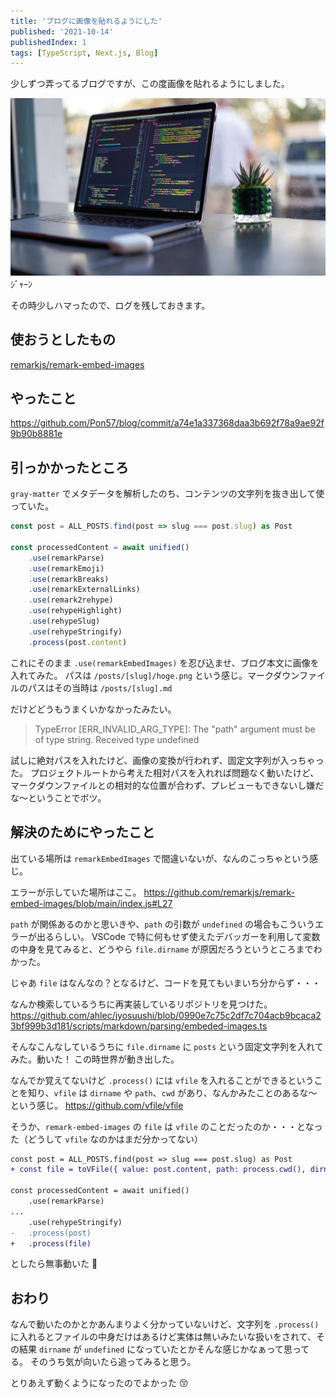 ```yaml
---
title: 'ブログに画像を貼れるようにした'
published: '2021-10-14'
publishedIndex: 1
tags: [TypeScript, Next.js, Blog]
---
```


少しずつ弄ってるブログですが、この度画像を貼れるようにしました。

[![サンプル画像](./static/james-harrison-vpOeXr5wmR4-unsplash.jpg)](https://unsplash.com/photos/vpOeXr5wmR4)
ｼﾞｬｰﾝ

その時少しハマったので、ログを残しておきます。

## 使おうとしたもの

[remarkjs/remark-embed-images](https://github.com/remarkjs/remark-embed-images)

## やったこと

<https://github.com/Pon57/blog/commit/a74e1a337368daa3b692f78a9ae92f9b90b8881e>

## 引っかかったところ

`gray-matter` でメタデータを解析したのち、コンテンツの文字列を抜き出して使っていた。

```typescript
const post = ALL_POSTS.find(post => slug === post.slug) as Post

const processedContent = await unified()
    .use(remarkParse)
    .use(remarkEmoji)
    .use(remarkBreaks)
    .use(remarkExternalLinks)
    .use(remark2rehype)
    .use(rehypeHighlight)
    .use(rehypeSlug)
    .use(rehypeStringify)
    .process(post.content)
```

これにそのまま `.use(remarkEmbedImages)` を忍び込ませ、ブログ本文に画像を入れてみた。
パスは `/posts/[slug]/hoge.png` という感じ。マークダウンファイルのパスはその当時は `/posts/[slug].md`

だけどどうもうまくいかなかったみたい。

> TypeError [ERR_INVALID_ARG_TYPE]: The "path" argument must be of type string. Received type undefined

試しに絶対パスを入れたけど、画像の変換が行われず、固定文字列が入っちゃった。
プロジェクトルートから考えた相対パスを入れれば問題なく動いたけど、マークダウンファイルとの相対的な位置が合わず、プレビューもできないし嫌だな〜ということでボツ。

## 解決のためにやったこと

出ている場所は `remarkEmbedImages` で間違いないが、なんのこっちゃという感じ。

エラーが示していた場所はここ。
<https://github.com/remarkjs/remark-embed-images/blob/main/index.js#L27>

`path` が関係あるのかと思いきや、`path` の引数が `undefined` の場合もこういうエラーが出るらしい。
VSCode で特に何もせず使えたデバッガーを利用して変数の中身を見てみると、どうやら `file.dirname` が原因だろうというところまでわかった。

じゃあ `file` はなんなの？となるけど、コードを見てもいまいち分からず・・・

なんか検索しているうちに再実装しているリポジトリを見つけた。
<https://github.com/ahlec/jyosuushi/blob/0990e7c75c2df7c704acb9bcaca23bf999b3d181/scripts/markdown/parsing/embeded-images.ts>

そんなこんなしているうちに `file.dirname` に `posts` という固定文字列を入れてみた。動いた！
この時世界が動き出した。

なんでか覚えてないけど `.process()` には `vfile` を入れることができるということを知り、`vfile` は `dirname` や `path`、`cwd` があり、なんかみたことのあるな〜という感じ。
<https://github.com/vfile/vfile>

そうか、`remark-embed-images` の `file` は `vfile` のことだったのか・・・となった（どうして `vfile` なのかはまだ分かってない）

```diff
const post = ALL_POSTS.find(post => slug === post.slug) as Post
+ const file = toVFile({ value: post.content, path: process.cwd(), dirname: 'posts' })

const processedContent = await unified()
    .use(remarkParse)
...
    .use(rehypeStringify)
-   .process(post)
+   .process(file)
```

としたら無事動いた :tada:

## おわり

なんで動いたのかとかあんまりよく分かっていないけど、文字列を `.process()` に入れるとファイルの中身だけはあるけど実体は無いみたいな扱いをされて、その結果 `dirname` が `undefined` になっていたとかそんな感じかなぁって思ってる。
そのうち気が向いたら追ってみると思う。

とりあえず動くようになったのでよかった :kissing_closed_eyes:
